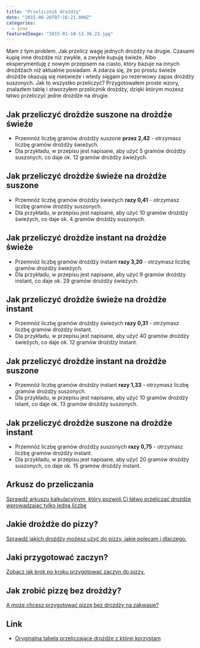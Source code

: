 ```yaml
---
title: "Przelicznik drożdży"
date: "2015-08-20T07:16:21.000Z"
categories: 
  - inne
featuredImage: "2015-01-10-13.36.23.jpg"
---
```


Mam z tym problem. Jak przelicz wagę jednych drożdży na drugie. Czasami kupię inne drożdże niż zwykle, a zwykle kupuję świeże. Albo eksperymentuję z nowym przepisem na ciasto, który bazuje na innych drożdżach niż aktualnie posiadam. A zdarza się, że po prostu świeże drożdże okazują się nieświeże i wtedy sięgam po rezerwowy zapas drożdży suszonych. Jak to wszystko przeliczyć? Przygotowałem proste wzory, znalazłem tablę i stworzyłem przelicznik drożdży, dzięki którym możesz łatwo przeliczyć jedne drożdże na drugie.

## Jak przeliczyć drożdże suszone na drożdże świeże

- Przemnóż liczbę gramów drożdży suszone **przez 2,42** - otrzymasz liczbę gramów drożdży świeżych.
- Dla przykładu, w przepisu jest napisane, aby użyć 5 gramów drożdży suszonych, co daje ok. 12 gramów drożdży świeżych.

## Jak przeliczyć drożdże świeże na drożdże suszone

- Przemnóż liczbę gramów drożdży świeżych **razy 0,41** - otrzymasz liczbę gramów drożdży suszonych.
- Dla przykładu, w przepisu jest napisane, aby użyć 10 gramów drożdży świeżych, co daje ok. 4 gramów drożdży suszonych.

## Jak przeliczyć drożdże instant na drożdże świeże

- Przemnóż liczbę gramów drożdży instant **razy 3,20** - otrzymasz liczbę gramów drożdży świeżych.
- Dla przykładu, w przepisu jest napisane, aby użyć 9 gramów drożdży instant, co daje ok. 29 gramów drożdży świeżych.

## Jak przeliczyć drożdże świeże na drożdże instant

- Przemnóż liczbę gramów drożdży świeżych **razy 0,31** - otrzymasz liczbę gramów drożdży instant.
- Dla przykładu, w przepisu jest napisane, aby użyć 40 gramów drożdży świeżych, co daje ok. 12 gramów drożdży instant.

## Jak przeliczyć drożdże instant na drożdże suszone

- Przemnóż liczbę gramów drożdży instant **razy 1,33** - otrzymasz liczbę gramów drożdży suszonych.
- Dla przykładu, w przepisu jest napisane, aby użyć 10 gramów drożdży istant, co daje ok. 13 gramów drożdży suszonych.

## Jak przeliczyć drożdże suszone na drożdże instant

- Przemnóż liczbę gramów drożdży suszonych **razy 0,75** - otrzymasz liczbę gramów drożdży instant.
- Dla przykładu, w przepisu jest napisane, aby użyć 20 gramów drożdży suszonych, co daje ok. 15 gramów drożdży instant.

## Arkusz do przeliczania

<a href="/przelicznik-drozdzy-arkusz">Sprawdź&nbsp;arkuszu kalkulacyjnym, który pozwoli Ci łatwo przeliczać drożdże wprowadzając tylko jedną liczbę</a>

## Jakie drożdże do pizzy?

<a href="/drozdze/">Sprawdź jakich drożdży możesz użyć do pizzy, jakie polecam i dlaczego.</a>

## Jaki przygotować zaczyn?

<a href="/jak-zrobic-zaczyn-drozdzowy-pizzy/">Zobacz jak krok po kroku przygotować zaczyn do pizzy.</a>

## Jak zrobić pizzę bez drożdży?

<a href="/pizza-na-zakwasie-bez-drozdzy/">A może chcesz przygotować pizzę bez drożdży na zakwasie?</a>

## Link

- [Oryginalna tabela przeliczające drożdże z której korzystam](http://www.theartisan.net/convert_yeast_two.htm)
